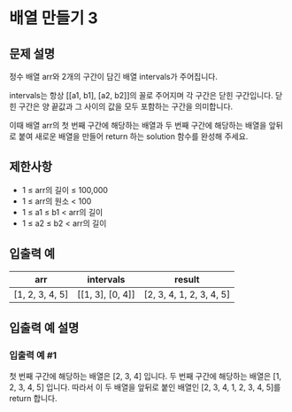 # 배열 만들기 3


## 문제 설명
정수 배열 arr와 2개의 구간이 담긴 배열 intervals가 주어집니다.

intervals는 항상 [[a1, b1], [a2, b2]]의 꼴로 주어지며 각 구간은 닫힌 구간입니다. 닫힌 구간은 양 끝값과 그 사이의 값을 모두 포함하는 구간을 의미합니다.

이때 배열 arr의 첫 번째 구간에 해당하는 배열과 두 번째 구간에 해당하는 배열을 앞뒤로 붙여 새로운 배열을 만들어 return 하는 solution 함수를 완성해 주세요.

## 제한사항
- 1 ≤ arr의 길이 ≤ 100,000
- 1 ≤ arr의 원소 < 100
- 1 ≤ a1 ≤ b1 < arr의 길이
- 1 ≤ a2 ≤ b2 < arr의 길이

## 입출력 예
|arr|intervals|result|
|-|-|-|
|[1, 2, 3, 4, 5]|[[1, 3], [0, 4]]|[2, 3, 4, 1, 2, 3, 4, 5]|

## 입출력 예 설명

### 입출력 예 #1
첫 번째 구간에 해당하는 배열은 [2, 3, 4] 입니다.
두 번째 구간에 해당하는 배열은 [1, 2, 3, 4, 5] 입니다.
따라서 이 두 배열을 앞뒤로 붙인 배열인 [2, 3, 4, 1, 2, 3, 4, 5]를 return 합니다.